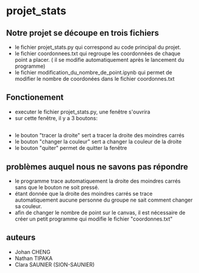 # projet_stats

## Notre projet se découpe en trois fichiers
- le fichier projet_stats.py qui correspond au code principal du projet.
- le fichier coordonnees.txt qui regroupe les coordonnées de chaque point a placer. ( il se modifie automatiquement après le lancement du programme)
- le fichier modification_du_nombre_de_point.ipynb qui permet de modifier le nombre de coordonées dans le fichier coordonnes.txt

## Fonctionement
- executer le fichier projet_stats.py, une fenêtre s'ouvrira
- sur cette fenêtre, il y a 3 boutons:
##
- le bouton "tracer la droite" sert a tracer la droite des moindres carrés
- le bouton "changer la couleur" sert a changer la couleur de la droite
- le bouton "quiter" permet de quitter la fenêtre 
##

## problèmes auquel nous ne savons pas répondre
- le programme trace automatiquement la droite des moindres carrés sans que le bouton ne soit pressé.
- étant donnée que la droite des moindres carrés se trace automatiquement aucune personne du groupe ne sait comment changer sa couleur.
- afin de changer le nombre de point sur le canvas, il est nécessaire de créer un petit programme qui modifie le fichier "coordonnes.txt"

## auteurs
- Johan CHENG
- Nathan TIPAKA
- Clara SAUNIER (SION-SAUNIER)
